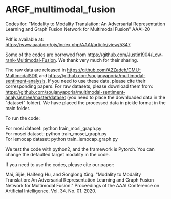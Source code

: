# ARGF_multimodal_fusion
Codes for: "Modality to Modality Translation: An Adversarial Representation Learning and Graph Fusion Network for Multimodal Fusion" AAAI-20

Pdf is available at: https://www.aaai.org/ojs/index.php/AAAI/article/view/5347


Some of the codes are borrowed from https://github.com/Justin1904/Low-rank-Multimodal-Fusion. We thank very much for their sharing.


The raw data are released in https://github.com/A2Zadeh/CMU-MultimodalSDK and  https://github.com/soujanyaporia/multimodal-sentiment-analysis. If you need to use these data, please cite their corresponding papers. For raw datasets, please download them from: https://github.com/soujanyaporia/multimodal-sentiment-analysis/tree/master/dataset (you need to place the downloaded data in the "dataset" folder). We have placed the processed data in pickle format in the main folder.

To run the code: 

For mosi dataset: python train_mosi_graph.py  
For mosei dataset: python train_mosei_graph.py     
For iemocap dataset: python train_iemocap_graph.py  

We test the code with python2, and the framework is Pytorch. You can change the defaulted target modality in the code.

If you need to use the codes, please cite our paper:

Mai, Sijie, Haifeng Hu, and Songlong Xing. "Modality to Modality Translation: An Adversarial Representation Learning and Graph Fusion Network for Multimodal Fusion." Proceedings of the AAAI Conference on Artificial Intelligence. Vol. 34. No. 01. 2020.
